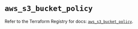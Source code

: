 # `aws_s3_bucket_policy`

Refer to the Terraform Registry for docs: [`aws_s3_bucket_policy`](https://registry.terraform.io/providers/hashicorp/aws/4.54.0/docs/resources/s3_bucket_policy).

